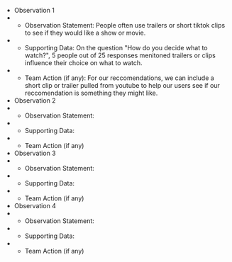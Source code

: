 * Observation 1
* * Observation Statement: People often use trailers or short tiktok clips to see if they would like a show or movie.
* * Supporting Data: On the question "How do you decide what to watch?", 5 people out of 25 responses menitoned trailers or clips influence their choice on what to watch. 
* * Team Action (if any): For our reccomendations, we can include a short clip or trailer pulled from youtube to help our users see if our reccomendation is something they might like.
* Observation 2
* * Observation Statement:
* * Supporting Data:
* * Team Action (if any)
* Observation 3
* * Observation Statement:
* * Supporting Data:
* * Team Action (if any)
* Observation 4
* * Observation Statement:
* * Supporting Data:
* * Team Action (if any)
